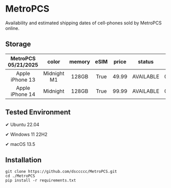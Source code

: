 # MetroPCS
Availability and estimated shipping dates of cell-phones sold by MetroPCS online.
## Storage
|MetroPCS 05/21/2025|color|memory|eSIM|price|status|shipping from|shipping to|
|:--:|:--:|:--:|:--:|:--:|:--:|:--:|:--:|
|Apple iPhone 13|Midnight M1|128GB|True|49.99|AVAILABLE|05/20/2025|05/23/2025|
|Apple iPhone 14|Midnight|128GB|True|99.99|AVAILABLE|05/20/2025|05/23/2025|

## Tested Environment
✔ Ubuntu 22.04

✔ Windows 11 22H2

✔ macOS 13.5
## Installation
```
git clone https://github.com/dsccccc/MetroPCS.git
cd ./MetroPCS
pip install -r requirements.txt
```

